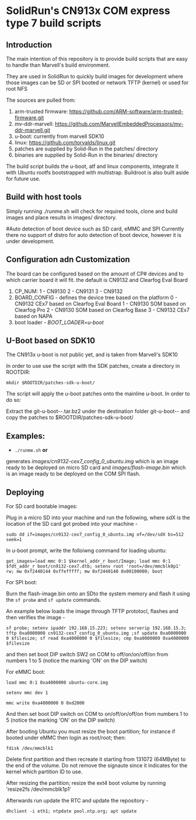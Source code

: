 # SolidRun's CN913x COM express type 7 build scripts

## Introduction
The main intention of this repository is to provide build scripts that are easy to handle than Marvell's build environment.

They are used in SolidRun to quickly build images for development where those images can be SD or SPI booted or network TFTP (kernel) or used for root NFS

The sources are pulled from:
1. arm-trusted firmware: https://github.com/ARM-software/arm-trusted-firmware.git
2. mv-ddr-marvell:  https://github.com/MarvellEmbeddedProcessors/mv-ddr-marvell.git
3. u-boot: currently from marvell SDK10
4. linux: https://github.com/torvalds/linux.git
5. patches are supplied by Solid-Run in the patches/ directory
6. binaries are supplied by Solid-Run in the binaries/ directory

The build script builds the u-boot, atf and linux components, integrate it with Ubuntu rootfs bootstrapped with multistrap. Buildroot is also built aside for future use.

## Build with host tools
Simply running ./runme.sh will check for required tools, clone and build images and place results in images/ directory.

#Auto detection of boot device such as SD card, eMMC and SPI
Currently there no support of distro for auto detection of boot device, however it is under development.

## Configuration adn Customization
The board can be configured based on the amount of CP# devices and to which carrier board it will fit. the default is CN9132 and Clearfog Eval Board

1. CP_NUM:
	1 - CN9130
	2 - CN9131
	3 - CN9132
2. BOARD_CONFIG - defines the device tree based on the platform
	0 - CN9132 CEx7 based on Clearfog Eval Board
	1 - CN9130 SOM based on Clearfog Pro
	2 - CN9130 SOM based on Clearfog Base
	3 - CN9132 CEx7 based on NAPA
3. boot loader - *BOOT_LOADER=u-boot*


## U-Boot based on SDK10
The CN913x u-boot is not public yet, and is taken from Marvell's SDK10

In order to use use the script with the SDK patches, create a directory in ROOTDIR:

`mkdir $ROOTDIR/patches-sdk-u-boot/`

The script will apply the u-boot patches onto the mainline u-boot. In order to do so:

Extract the git-u-boot-<version>-<release>.tar.bz2 under the destination folder git-u-boot-<version>-<release> and copy the patches to $ROOTDIR/patches-sdk-u-boot/

## Examples:
- `./runme.sh` **or**

generates *images/cn9132-cex7_config_0_ubuntu.img* which is an image ready to be deployed on micro SD card and *images/flash-image.bin* which is an image ready to be deployed on the COM SPI flash.


## Deploying
For SD card bootable images:

Plug in a micro SD into your machine and run the following, where sdX is the location of the SD card got probed into your machine -

`sudo dd if=images/cn9132-cex7_config_0_ubuntu.img of=/dev/sdX bs=512 seek=1`

In u-boot prompt, write the folloiwng command for loading ubuntu:

`get_images=load mmc 0:1 $kernel_addr_r boot/Image; load mmc 0:1 $fdt_addr_r boot/cn9132-cex7.dtb; setenv root 'root=/dev/mmcblk0p1' rw; mw 0xf2440144 0xffefffff; mw 0xf2440140 0x00100000; boot`



For SPI boot:

Burn the flash-image.bin onto an SDto the system memory and flash it using the `sf probe` and `sf update` commands. 

An example below loads the image through TFTP prototocl, flashes and then verifies the image -

`sf probe; setenv ipaddr 192.168.15.223; setenv serverip 192.168.15.3; tftp 0xa0000000 cn9132-cex7_config_0_ubuntu.img ;sf update 0xa0000000 0 $filesize; sf read 0xa4000000 0 $filesize; cmp 0xa0000000 0xa4000000 $filesize`

and then set boot DIP switch SW2 on COM to off/on/on/off/on from numbers 1 to 5 (notice the marking 'ON' on the DIP switch)


For eMMC boot: 

`load mmc 0:1 0xa4000000 ubuntu-core.img`

`setenv mmc dev 1`

`mmc write 0xa4000000 0 0xd2000`

And then set boot DIP switch on COM to on/off/on/off/on from numbers 1 to 5 (notice the marking 'ON' on the DIP switch)

After booting Ubuntu you must resize the boot partition; for instance if booted under eMMC then login as root/root; then:

`fdisk /dev/mmcblk1`

Delete first partition and then recreate it starting from 131072 (64MByte) to the end of the volume.
Do not remove the signaute since it indicates for the kernel which partition ID to use.

After resizing the partition; resize the ext4 boot volume by running 'resize2fs /dev/mmcblk1p1'

Afterwards run update the RTC and update the repository -

`dhclient -i eth1; ntpdate pool.ntp.org; apt update`

